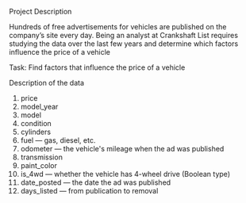 Project Description

Hundreds of free advertisements for vehicles are published on the company’s site every day. Being an analyst at Crankshaft List requires studying the data over the last few years and determine which factors influence the price of a vehicle

Task: Find factors that influence the price of a vehicle

Description of the data

1. price
2. model_year
3. model
4. condition
5. cylinders
6. fuel — gas, diesel, etc.
7. odometer — the vehicle's mileage when the ad was published
8. transmission
9. paint_color
10. is_4wd — whether the vehicle has 4-wheel drive (Boolean type)
11. date_posted — the date the ad was published
12. days_listed — from publication to removal

